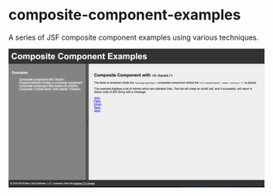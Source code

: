 # composite-component-examples
A series of JSF composite component examples using various techniques.


![Composite Component Web Page](https://raw.githubusercontent.com/bluelotussoftware/composite-component-examples/master/src/main/resources/CompositeComponentExamples.png)
